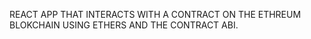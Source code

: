 REACT APP THAT INTERACTS WITH A CONTRACT ON THE ETHREUM BLOKCHAIN 
USING ETHERS AND THE CONTRACT ABI.
